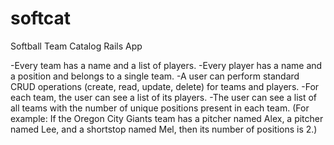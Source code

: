 softcat
=======

Softball Team Catalog Rails App

-Every team has a name and a list of players.
-Every player has a name and a position and belongs to a single team.
-A user can perform standard CRUD operations (create, read, update, delete) for teams and players.
-For each team, the user can see a list of its players.
-The user can see a list of all teams with the number of unique positions present in each team. (For example: If the Oregon City Giants team has a pitcher named Alex, a pitcher named Lee, and a shortstop named Mel, then its number of positions is 2.)
